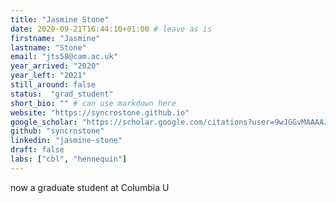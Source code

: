 ```yaml
---
title: "Jasmine Stone"
date: 2020-09-21T16:44:10+01:00 # leave as is
firstname: "Jasmine"
lastname: "Stone"
email: "jts58@cam.ac.uk"
year_arrived: "2020"
year_left: "2021"
still_around: false
status:  "grad_student"
short_bio: "" # can use markdown here
website: "https://syncrostone.github.io"
google_scholar: "https://scholar.google.com/citations?user=9wJGGvMAAAAJ&hl=en"
github: "syncrostone"
linkedin: "jasmine-stone"
draft: false
labs: ["cbl", "hennequin"]
---
```


now a graduate student at Columbia U

